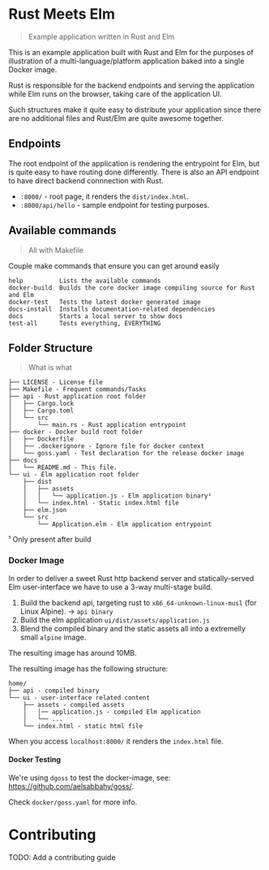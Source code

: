 # Rust Meets Elm
> Example application written in Rust and Elm

This is an example application built with Rust and Elm for the purposes of illustration of a multi-language/platform application baked into a single Docker image.

Rust is responsible for the backend endpoints and serving the application while Elm runs on the browser, taking care of the application UI.

Such structures make it quite easy to distribute your application since there are no additional files and Rust/Elm are quite awesome together.

## Endpoints

The root endpoint of the application is rendering the entrypoint for Elm, but is quite easy to have routing done differently.
There is also an API endpoint to have direct backend connnection with Rust.

* `:8000/` - root page, it renders the `dist/index.html`.
* `:8000/api/hello` - sample endpoint for testing purposes.

## Available commands
> All with Makefile

Couple make commands that ensure you can get around easily

```
help          Lists the available commands
docker-build  Builds the core docker image compiling source for Rust and Elm
docker-test   Tests the latest docker generated image
docs-install  Installs documentation-related dependencies
docs          Starts a local server to show docs
test-all      Tests everything, EVERYTHING
```

## Folder Structure
> What is what

```
├── LICENSE - License file
├── Makefile - Frequent commands/Tasks
├── api - Rust application root folder
│   ├── Cargo.lock
│   ├── Cargo.toml
│   └── src
│       └── main.rs - Rust application entrypoint
├── docker - Docker build root folder
│   ├── Dockerfile
│   ├── .dockerignore - Ignore file for docker context
│   └── goss.yaml - Test declaration for the release docker image
├── docs
│   └── README.md - This file.
└── ui - Elm application root folder
    ├── dist
    │   ├── assets
    │   │   └── application.js - Elm application binary¹
    │   └── index.html - Static index.html file
    ├── elm.json
    └── src
        └── Application.elm - Elm application entrypoint
```

¹ Only present after build

### Docker Image

In order to deliver a sweet Rust http backend server and statically-served Elm user-interface we have to use a 3-way multi-stage build.

1. Build the backend api, targeting rust to `x86_64-unknown-linux-musl` (for Linux Alpine). -> `api binary`
2. Build the elm application `ui/dist/assets/application.js`
3. Blend the compiled binary and the static assets all into a extremelly small `alpine` image.

The resulting image has around 10MB.

The resulting image has the following structure:

```
home/
├── api - compiled binary
└── ui - user-interface related content
    ├── assets - compiled assets
    │   │── application.js - compiled Elm application
    │   └── ...
    └── index.html - static html file
```

When you access `localhost:8000/` it renders the `index.html` file.

#### Docker Testing

We're using `dgoss` to test the docker-image, see: https://github.com/aelsabbahy/goss/.

Check `docker/goss.yaml` for more info.

# Contributing

TODO: Add a contributing guide
